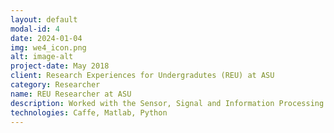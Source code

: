 ```yaml
---
layout: default
modal-id: 4
date: 2024-01-04
img: we4_icon.png
alt: image-alt
project-date: May 2018
client: Research Experiences for Undergradutes (REU) at ASU
category: Researcher
name: REU Researcher at ASU
description: Worked with the Sensor, Signal and Information Processing (SenSIP) Devices and Algorithms REU site. Applied different machine learning techniques and developed a Convolutional Neural Network Model (CNN) using Caffe and AlexNet to achieve an image recognition task. Presented research to fellow researchers and professors.
technologies: Caffe, Matlab, Python
---
```

